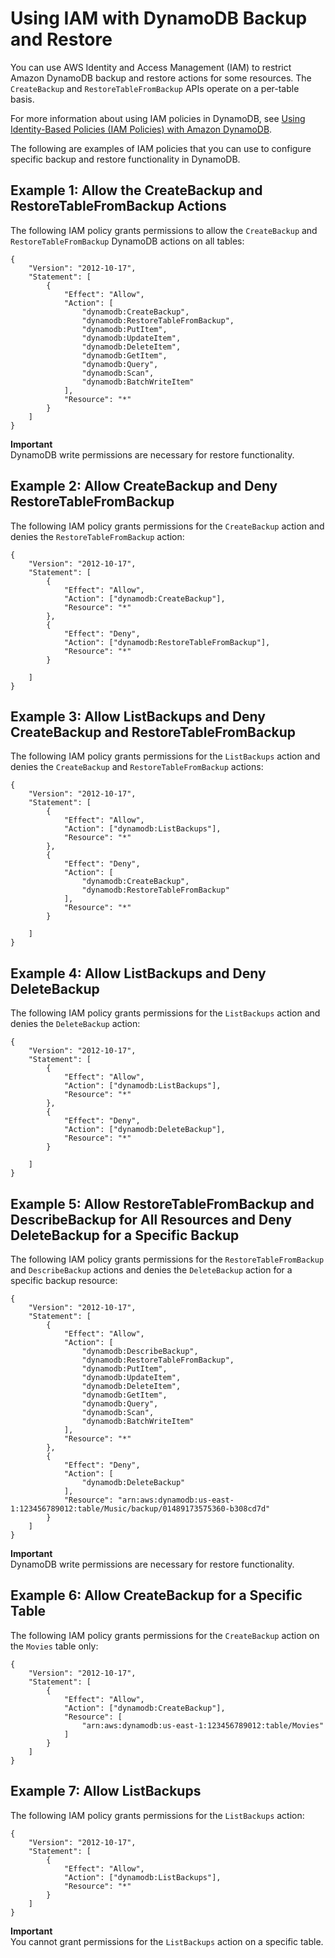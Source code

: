 # Using IAM with DynamoDB Backup and Restore<a name="backuprestore_IAM"></a>

You can use AWS Identity and Access Management \(IAM\) to restrict Amazon DynamoDB backup and restore actions for some resources\. The `CreateBackup` and `RestoreTableFromBackup` APIs operate on a per\-table basis\.

 For more information about using IAM policies in DynamoDB, see [Using Identity\-Based Policies \(IAM Policies\) with Amazon DynamoDB](using-identity-based-policies.md)\. 

The following are examples of IAM policies that you can use to configure specific backup and restore functionality in DynamoDB\.

## Example 1: Allow the CreateBackup and RestoreTableFromBackup Actions<a name="access-policy-example1"></a>

The following IAM policy grants permissions to allow the `CreateBackup` and `RestoreTableFromBackup` DynamoDB actions on all tables:

```
{
    "Version": "2012-10-17",
    "Statement": [
        {
            "Effect": "Allow",
            "Action": [
                "dynamodb:CreateBackup",
                "dynamodb:RestoreTableFromBackup",
                "dynamodb:PutItem",
                "dynamodb:UpdateItem",
                "dynamodb:DeleteItem",
                "dynamodb:GetItem",
                "dynamodb:Query",
                "dynamodb:Scan",
                "dynamodb:BatchWriteItem"   
            ],
            "Resource": "*"
        }
    ]
}
```

**Important**  
 DynamoDB write permissions are necessary for restore functionality\. 

## Example 2: Allow CreateBackup and Deny RestoreTableFromBackup<a name="access-policy-example2"></a>

The following IAM policy grants permissions for the `CreateBackup` action and denies the `RestoreTableFromBackup` action:

```
{
    "Version": "2012-10-17",
    "Statement": [
        {
            "Effect": "Allow",
            "Action": ["dynamodb:CreateBackup"],
            "Resource": "*"
        },
        {
            "Effect": "Deny",
            "Action": ["dynamodb:RestoreTableFromBackup"],
            "Resource": "*"
        }
        
    ]
}
```

## Example 3: Allow ListBackups and Deny CreateBackup and RestoreTableFromBackup<a name="access-policy-example3"></a>

The following IAM policy grants permissions for the `ListBackups` action and denies the `CreateBackup` and `RestoreTableFromBackup` actions:

```
{
    "Version": "2012-10-17",
    "Statement": [
        {
            "Effect": "Allow",
            "Action": ["dynamodb:ListBackups"],
            "Resource": "*"
        },
        {
            "Effect": "Deny",
            "Action": [
                "dynamodb:CreateBackup",
                "dynamodb:RestoreTableFromBackup"
            ],
            "Resource": "*"
        }
        
    ]
}
```

## Example 4: Allow ListBackups and Deny DeleteBackup<a name="access-policy-example4"></a>

The following IAM policy grants permissions for the `ListBackups` action and denies the `DeleteBackup` action:

```
{
    "Version": "2012-10-17",
    "Statement": [
        {
            "Effect": "Allow",
            "Action": ["dynamodb:ListBackups"],
            "Resource": "*"
        },
        {
            "Effect": "Deny",
            "Action": ["dynamodb:DeleteBackup"],
            "Resource": "*"
        }
        
    ]
}
```

## Example 5: Allow RestoreTableFromBackup and DescribeBackup for All Resources and Deny DeleteBackup for a Specific Backup<a name="access-policy-example5"></a>

The following IAM policy grants permissions for the `RestoreTableFromBackup` and `DescribeBackup` actions and denies the `DeleteBackup` action for a specific backup resource:

```
{
    "Version": "2012-10-17",
    "Statement": [
        {
            "Effect": "Allow",
            "Action": [
                "dynamodb:DescribeBackup",
                "dynamodb:RestoreTableFromBackup",
                "dynamodb:PutItem",
                "dynamodb:UpdateItem",
                "dynamodb:DeleteItem",
                "dynamodb:GetItem",
                "dynamodb:Query",
                "dynamodb:Scan",
                "dynamodb:BatchWriteItem"
            ],
            "Resource": "*"
        },
        {
            "Effect": "Deny",
            "Action": [
                "dynamodb:DeleteBackup"
            ],
            "Resource": "arn:aws:dynamodb:us-east-1:123456789012:table/Music/backup/01489173575360-b308cd7d"
        }
    ]
}
```

**Important**  
 DynamoDB write permissions are necessary for restore functionality\. 

## Example 6: Allow CreateBackup for a Specific Table<a name="access-policy-example6"></a>

The following IAM policy grants permissions for the `CreateBackup` action on the `Movies` table only:

```
{
    "Version": "2012-10-17",
    "Statement": [
        {
            "Effect": "Allow",
            "Action": ["dynamodb:CreateBackup"],
            "Resource": [
                "arn:aws:dynamodb:us-east-1:123456789012:table/Movies"
            ]
        }
    ]
}
```

## Example 7: Allow ListBackups<a name="access-policy-example7"></a>

The following IAM policy grants permissions for the `ListBackups` action:

```
{
    "Version": "2012-10-17",
    "Statement": [
        {
            "Effect": "Allow",
            "Action": ["dynamodb:ListBackups"],
            "Resource": "*"
        }
    ]
}
```

**Important**  
 You cannot grant permissions for the `ListBackups` action on a specific table\. 